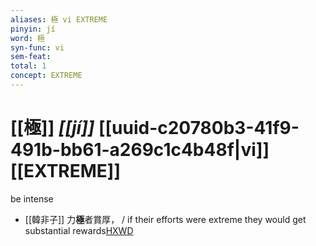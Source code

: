 ```yaml
---
aliases: 極 vi EXTREME
pinyin: jí
word: 極
syn-func: vi
sem-feat: 
total: 1
concept: EXTREME 
---
```

# [[極]] *[[jí]]*  [[uuid-c20780b3-41f9-491b-bb61-a269c1c4b48f|vi]] [[EXTREME]]
be intense
 - [[韓非子]] 力**極**者賞厚， / if their efforts were extreme they would get substantial rewards[HXWD](https://hxwd.org/textview.html?location=KR3c0005_tls_026-2a.4)
